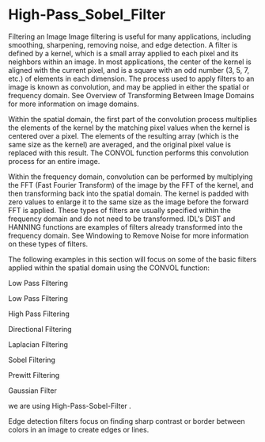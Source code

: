 # High-Pass_Sobel_Filter

Filtering an Image Image filtering is useful for many applications, including smoothing, sharpening, removing noise, and edge detection. A filter is defined by a kernel, which is a small array applied to each pixel and its neighbors within an image. In most applications, the center of the kernel is aligned with the current pixel, and is a square with an odd number (3, 5, 7, etc.) of elements in each dimension. The process used to apply filters to an image is known as convolution, and may be applied in either the spatial or frequency domain. See Overview of Transforming Between Image Domains for more information on image domains.

Within the spatial domain, the first part of the convolution process multiplies the elements of the kernel by the matching pixel values when the kernel is centered over a pixel. The elements of the resulting array (which is the same size as the kernel) are averaged, and the original pixel value is replaced with this result. The CONVOL function performs this convolution process for an entire image.

Within the frequency domain, convolution can be performed by multiplying the FFT (Fast Fourier Transform) of the image by the FFT of the kernel, and then transforming back into the spatial domain. The kernel is padded with zero values to enlarge it to the same size as the image before the forward FFT is applied. These types of filters are usually specified within the frequency domain and do not need to be transformed. IDL's DIST and HANNING functions are examples of filters already transformed into the frequency domain. See Windowing to Remove Noise for more information on these types of filters.

The following examples in this section will focus on some of the basic filters applied within the spatial domain using the CONVOL function:

Low Pass Filtering

Low Pass Filtering

High Pass Filtering

Directional Filtering

Laplacian Filtering

Sobel Filtering

Prewitt Filtering

Gaussian Filter

we are using High-Pass-Sobel-Filter .

Edge detection filters focus on finding sharp contrast or border between colors in an image to create edges or lines.
